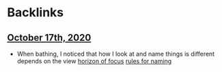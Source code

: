 
# Backlinks
## [October 17th, 2020](<October 17th, 2020.md>)
- When bathing, I noticed that how I look at and name things is different depends on the view [horizon of focus](<horizon of focus.md>) [rules for naming](<rules for naming.md>)

